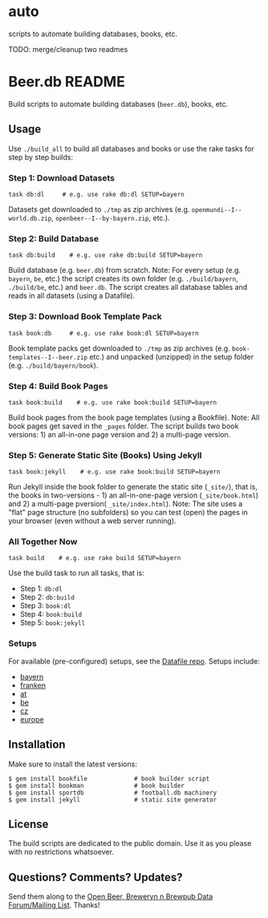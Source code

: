 # auto

scripts to automate building databases, books, etc.


TODO: merge/cleanup two readmes


# Beer.db README

Build scripts to automate building databases (`beer.db`),
books, etc.


## Usage

Use `./build_all`  to build all databases and books
or use the rake tasks for step by step builds:


### Step 1: Download Datasets

~~~
task db:dl     # e.g. use rake db:dl SETUP=bayern
~~~

Datasets get downloaded to `./tmp` as zip archives
(e.g. `openmundi--I--world.db.zip`, `openbeer--I--by-bayern.zip`, etc.).


### Step 2: Build Database

~~~
task db:build    # e.g. use rake db:build SETUP=bayern
~~~

Build database (e.g. `beer.db`) from scratch.
Note: For every setup (e.g. `bayern`, `be`, etc.)
the script creates its own folder (e.g. `./build/bayern`, `./build/be`, etc.)
and `beer.db`. The script creates all database tables
and reads in all datasets (using a Datafile).


### Step 3: Download Book Template Pack

~~~
task book:db     # e.g. use rake book:dl SETUP=bayern
~~~

Book template packs get downloaded to `./tmp` as zip archives
(e.g. `book-templates--I--beer.zip` etc.)
and unpacked (unzipped) in the setup folder (e.g. `./build/bayern/book`).


### Step 4: Build Book Pages

~~~
task book:build    # e.g. use rake book:build SETUP=bayern
~~~

Build book pages from the book page templates (using a Bookfile).
Note: All book pages get saved in the `_pages` folder.
The script builds two book versions: 1) an all-in-one page
version and 2) a multi-page version.


### Step 5: Generate Static Site (Books) Using Jekyll

~~~
task book:jekyll    # e.g. use rake book:build SETUP=bayern
~~~

Run Jekyll inside the book folder to generate the static site (`_site/`),
that is, the books in two-versions - 1) an all-in-one-page version (`_site/book.html`)
and 2) a multi-page pversion( `_site/index.html`).
Note: The site uses a "flat" page structure (no subfolders)
so you can test (open) the pages in your browser
(even without a web server running).


### All Together Now

~~~
task build    # e.g. use rake build SETUP=bayern
~~~

Use the build task to run all tasks, that is:

- Step 1: `db:dl`
- Step 2: `db:build`
- Step 3: `book:dl`
- Step 4: `book:build`
- Step 5: `book:jekyll`



### Setups

For available (pre-configured) setups, see the
[Datafile repo](https://github.com/openbeer/datafile). Setups include:

- [bayern](https://github.com/openbeer/datafile/blob/master/bayern.rb)
- [franken](https://github.com/openbeer/datafile/blob/master/franken.rb)
- [at](https://github.com/openbeer/datafile/blob/master/at.rb)
- [be](https://github.com/openbeer/datafile/blob/master/be.rb)
- [cz](https://github.com/openbeer/datafile/blob/master/cz.rb)
- [europe](https://github.com/openbeer/datafile/blob/master/europe.rb)



## Installation

Make sure to install the latest versions:

~~~
$ gem install bookfile             # book builder script
$ gem install bookman              # book builder
$ gem install sportdb              # football.db machinery
$ gem install jekyll               # static site generator
~~~



## License

The build scripts are dedicated to the public domain.
Use it as you please with no restrictions whatsoever.


## Questions? Comments? Updates?

Send them along to the
[Open Beer, Breweryn n Brewpub Data Forum/Mailing List](http://groups.google.com/group/beerdb).
Thanks!
